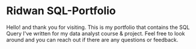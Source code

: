 # Ridwan SQL-Portfolio
Hello! and thank you for visiting. This is my portfolio that contains the SQL Query I've written for my data analyst course & project. Feel free to look around and you can reach out if there are any questions or feedback.
